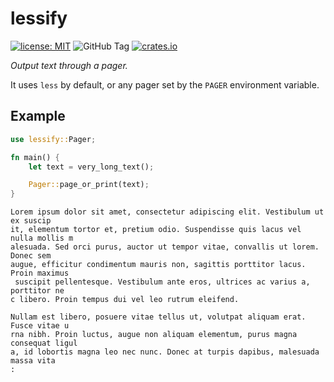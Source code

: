 # lessify

[![license: MIT](https://img.shields.io/badge/license-MIT-blue)](https://opensource.org/license/mit)
![GitHub Tag](https://img.shields.io/github/v/tag/qrichert/lessify?sort=semver&filter=*.*.*&label=release)
[![crates.io](https://img.shields.io/crates/d/lessify?logo=rust&logoColor=white&color=orange)](https://crates.io/crates/lessify)

_Output text through a pager._

It uses `less` by default, or any pager set by the `PAGER` environment
variable.

## Example

```rust
use lessify::Pager;

fn main() {
    let text = very_long_text();

    Pager::page_or_print(text);
}
```

```
Lorem ipsum dolor sit amet, consectetur adipiscing elit. Vestibulum ut ex suscip
it, elementum tortor et, pretium odio. Suspendisse quis lacus vel nulla mollis m
alesuada. Sed orci purus, auctor ut tempor vitae, convallis ut lorem. Donec sem
augue, efficitur condimentum mauris non, sagittis porttitor lacus. Proin maximus
 suscipit pellentesque. Vestibulum ante eros, ultrices ac varius a, porttitor ne
c libero. Proin tempus dui vel leo rutrum eleifend.

Nullam est libero, posuere vitae tellus ut, volutpat aliquam erat. Fusce vitae u
rna nibh. Proin luctus, augue non aliquam elementum, purus magna consequat ligul
a, id lobortis magna leo nec nunc. Donec at turpis dapibus, malesuada massa vita
:
```
